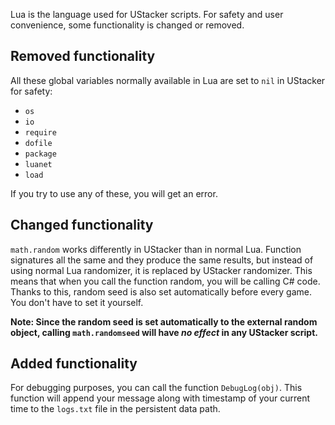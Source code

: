 Lua is the language used for UStacker scripts. For safety and user convenience, some functionality is changed or removed.

## Removed functionality

All these global variables normally available in Lua are set to `nil` in UStacker for safety:
- `os`
- `io`
- `require`
- `dofile`
- `package`
- `luanet`
- `load`

If you try to use any of these, you will get an error.

## Changed functionality

`math.random` works differently in UStacker than in normal Lua. Function signatures all the same and they produce the same results, but instead of using normal Lua randomizer, it is replaced by UStacker randomizer. This means that when you call the function random, you will be calling C# code.
Thanks to this, random seed is also set automatically before every game. You don't have to set it yourself.

**Note: Since the random seed is set automatically to the external random object, calling `math.randomseed` will have *no effect* in any UStacker script.**

## Added functionality

For debugging purposes, you can call the function `DebugLog(obj)`. This function will append your message along with timestamp of your current time to the `logs.txt` file in the persistent data path.